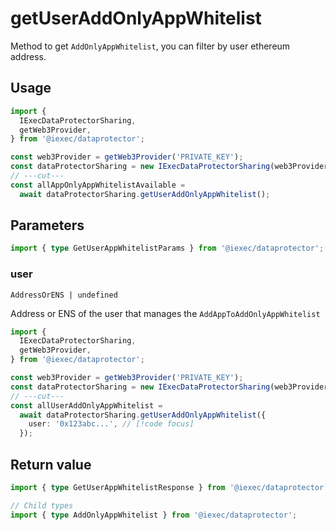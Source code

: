 # getUserAddOnlyAppWhitelist

Method to get `AddOnlyAppWhitelist`, you can filter by user ethereum address.

## Usage

```ts twoslash
import {
  IExecDataProtectorSharing,
  getWeb3Provider,
} from '@iexec/dataprotector';

const web3Provider = getWeb3Provider('PRIVATE_KEY');
const dataProtectorSharing = new IExecDataProtectorSharing(web3Provider);
// ---cut---
const allAppOnlyAppWhitelistAvailable =
  await dataProtectorSharing.getUserAddOnlyAppWhitelist();
```

## Parameters

```ts twoslash
import { type GetUserAppWhitelistParams } from '@iexec/dataprotector';
```

### user

`AddressOrENS | undefined`

Address or ENS of the user that manages the `AddAppToAddOnlyAppWhitelist`

```ts twoslash
import {
  IExecDataProtectorSharing,
  getWeb3Provider,
} from '@iexec/dataprotector';

const web3Provider = getWeb3Provider('PRIVATE_KEY');
const dataProtectorSharing = new IExecDataProtectorSharing(web3Provider);
// ---cut---
const allUserAddOnlyAppWhitelist =
  await dataProtectorSharing.getUserAddOnlyAppWhitelist({
    user: '0x123abc...', // [!code focus]
  });
```

## Return value

```ts twoslash
import { type GetUserAppWhitelistResponse } from '@iexec/dataprotector';

// Child types
import { type AddOnlyAppWhitelist } from '@iexec/dataprotector';
```
